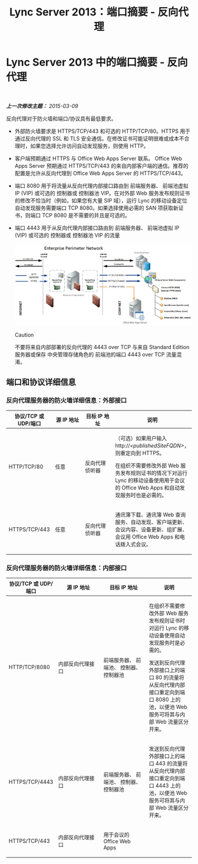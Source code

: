 ﻿---
title: Lync Server 2013：端口摘要 - 反向代理
TOCTitle: 端口摘要 - 反向代理
ms:assetid: 59b9ac3c-3e6f-4776-b366-174f0dd1f2eb
ms:mtpsurl: https://technet.microsoft.com/zh-cn/library/JJ204932(v=OCS.15)
ms:contentKeyID: 49312932
ms.date: 05/19/2016
mtps_version: v=OCS.15
ms.translationtype: HT
---

# Lync Server 2013 中的端口摘要 - 反向代理

 

_**上一次修改主题：** 2015-03-09_

反向代理对于防火墙和端口/协议具有最低要求。

  - 外部防火墙要求是 HTTPS/TCP/443 和可选的 HTTP/TCP/80。HTTPS 用于通过反向代理的 SSL 和 TLS 安全通信。在修改证书可能证明很难或成本不合理时，如果您选择允许访问自动发现服务，则使用 HTTP。

  - 客户端预期通过 HTTPS 与 Office Web Apps Server 联系。 Office Web Apps Server 预期通过 HTTPS/TCP/443 的来自内部客户端的通信。推荐的配置是允许从反向代理到 Office Web Apps Server 的 HTTPS/TCP/443。

  - 端口 8080 用于将流量从反向代理内部接口路由到 前端服务器、 前端池虚拟 IP (VIP) 或可选的 控制器或 控制器池 VIP。在对外部 Web 服务发布规则证书的修改不恰当时（例如，如果您有大量 SIP 域），运行 Lync 的移动设备定位自动发现服务需要端口 TCP 8080。如果选择使用必需的 SAN 项获取新证书，则端口 TCP 8080 是不需要的并且是可选的。

  - 端口 4443 用于从反向代理内部接口路由到 前端服务器、 前端池虚拟 IP (VIP) 或可选的 控制器或 控制器池 VIP 的流量
    
    ![反向代理和外部 Web 服务](images/JJ204932.13142405-d5c9-45b7-a8b7-a8c89f09c97c(OCS.15).jpg "反向代理和外部 Web 服务")  
    
    > [!CAUTION]
    > 不要将来自内部部署的反向代理的 4443 over TCP 与来自 Standard Edition 服务器或保存 中央管理存储角色的 前端池的端口 4443 over TCP 流量混淆。


## 端口和协议详细信息

### 反向代理服务器的防火墙详细信息：外部接口

<table>
<colgroup>
<col style="width: 25%" />
<col style="width: 25%" />
<col style="width: 25%" />
<col style="width: 25%" />
</colgroup>
<thead>
<tr class="header">
<th>协议/TCP 或 UDP/端口</th>
<th>源 IP 地址</th>
<th>目标 IP 地址</th>
<th>说明</th>
</tr>
</thead>
<tbody>
<tr class="odd">
<td><p>HTTP/TCP/80</p></td>
<td><p>任意</p></td>
<td><p>反向代理侦听器</p></td>
<td><p>（可选）如果用户输入 http://<em>&lt;publishedSiteFQDN&gt;</em>，则重定向到 HTTPS。</p>
<p>在组织不需要修改外部 Web 服务发布规则证书的情况下对运行 Lync 的移动设备使用用于会议的 Office Web Apps 和自动发现服务时也是必需的。</p></td>
</tr>
<tr class="even">
<td><p>HTTPS/TCP/443</p></td>
<td><p>任意</p></td>
<td><p>反向代理侦听器</p></td>
<td><p>通讯簿下载、通讯簿 Web 查询服务、自动发现、客户端更新、会议内容、设备更新、组扩展、会议用 Office Web Apps 和电话拨入式会议。</p></td>
</tr>
</tbody>
</table>


### 反向代理服务器的防火墙详细信息：内部接口

<table>
<colgroup>
<col style="width: 25%" />
<col style="width: 25%" />
<col style="width: 25%" />
<col style="width: 25%" />
</colgroup>
<thead>
<tr class="header">
<th>协议/TCP 或 UDP/端口</th>
<th>源 IP 地址</th>
<th>目标 IP 地址</th>
<th>说明</th>
</tr>
</thead>
<tbody>
<tr class="odd">
<td><p>HTTP/TCP/8080</p></td>
<td><p>内部反向代理接口</p></td>
<td><p>前端服务器、 前端池、 控制器、 控制器池</p></td>
<td><p>在组织不需要修改外部 Web 服务发布规则证书时对运行 Lync 的移动设备使用自动发现服务时是必需的。</p>
<p>发送到反向代理外部接口上的端口 80 的流量将从反向代理内部接口重定向到端口 8080 上的池，以便池 Web 服务可将其与内部 Web 流量区分开来。</p></td>
</tr>
<tr class="even">
<td><p>HTTPS/TCP/4443</p></td>
<td><p>内部反向代理接口</p></td>
<td><p>前端服务器、 前端池、 控制器、 控制器池</p></td>
<td><p>发送到反向代理外部接口上的端口 443 的流量将从反向代理内部接口重定向到端口 4443 上的池，以便池 Web 服务可将其与内部 Web 流量区分开来。</p></td>
</tr>
<tr class="odd">
<td><p>HTTPS/TCP/443</p></td>
<td><p>内部反向代理接口</p></td>
<td><p>用于会议的 Office Web Apps</p></td>
<td><p></p></td>
</tr>
</tbody>
</table>

